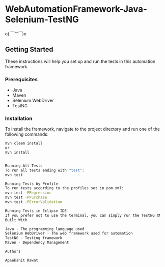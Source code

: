 
# WebAutomationFramework-Java-Selenium-TestNG

o(*￣︶￣*)o

## Getting Started

These instructions will help you set up and run the tests in this automation framework.

### Prerequisites

- Java
- Maven
- Selenium WebDriver
- TestNG

### Installation

To install the framework, navigate to the project directory and run one of the following commands:

```bash
mvn clean install
or
mvn install


Running All Tests
To run all tests ending with "test":
mvn test

Running Tests by Profile
To run tests according to the profiles set in pom.xml:
mvn test -PRegression
mvn test -PPurchase
mvn test -PErrorValidation

Running Tests in Eclipse IDE
If you prefer not to use the terminal, you can simply run the TestNG XML files located in the TestSuites directory of your Eclipse project.
Built With

Java - The programming language used
Selenium WebDriver - The web framework used for automation
TestNG - Testing framework
Maven - Dependency Management

Authors

Apaekshit Rawat



